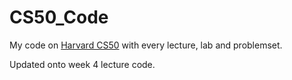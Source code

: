 # CS50_Code
My code on [Harvard CS50](https://cs50.harvard.edu/x/2022/) with every lecture, lab and problemset.

Updated onto week 4 lecture code.
